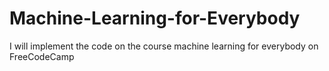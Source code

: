 # Machine-Learning-for-Everybody
I will implement the code on the course machine learning for everybody on FreeCodeCamp
